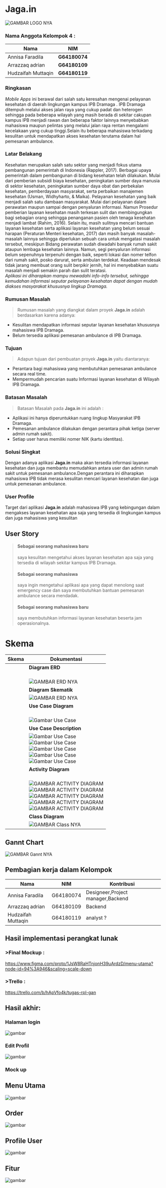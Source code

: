 # Jaga.in

![GAMBAR LOGO NYA](logo.png)

### Nama Anggota Kelompok 4 :
| Nama               | NIM           |
|--------------------|---------------|
| Annisa Faradila    | **G64180074** |
| Arrazzaq adrian    | **G64180109** |
| Hudzaifah Muttaqin | **G64180119** |<br/>

### Ringkasan<br/>
   
   *Mobile Apps* ini berawal dari salah satu keresahan mengenai pelayanan kesehatan di daerah lingkungan kampus IPB Dramaga . 
IPB Dramaga ditempuh melalui akses jalan raya yang cukup padat dan heterogen sehingga pada beberapa wilayah yang masih berada di sekitar cakupan kampus IPB menjadi rawan dan beberapa faktor lainnya menyebabkan mahasiswa maupun pelintas yang melalui jalan raya rentan mengalami kecelakaan yang cukup tinggi.Selain itu beberapa mahasiswa terkadang kesulitan untuk mendapatkan akses kesehatan terutama dalam hal pemesanan ambulance.

### Latar Belakang <br/>

   Kesehatan merupakan salah satu sektor yang menjadi fokus utama pembangunan pemerintah di Indonesia (Rappler, 2017). Berbagai upaya pemerintah dalam pembangunan di bidang kesehatan telah dilakukan. Mulai dari pemberian subsidi biaya kesehatan, peningkatan sumber daya manusia di sektor kesehatan, peningkatan sumber daya obat dan perbekalan kesehatan, pemberdayaan masyarakat, serta perbaikan manajemen kesehatan (Usman, Widhyharto, & Maika). Pelayanan kesehatan yang baik menjadi salah satu dambaan masyarakat. Mulai dari pelayanan dalam perawatan maupun sampai dengan penyaluran informasi. Namun Prosedur pemberian layanan kesehatan masih terkesan sulit dan membingungkan bagi sebagian orang sehingga penanganan pasien oleh tenaga kesehatan menjadi lambat (Rahim, 2016). Selain itu, masih sulitnya mencari bantuan layanan kesehatan serta aplikasi layanan kesehatan yang belum sesuai harapan (Peraturan Menteri kesehatan, 2017) dan masih banyak masalah-masalah lainnya sehingga diperlukan sebuah cara untuk mengatasi masalah tersebut, meskipun Bidang perawatan sudah diwadahi banyak rumah sakit ataupun lembaga kesehatan lainnya. Namun, segi penyaluran informasi belum sepenuhnya  terpenuhi dengan baik, seperti lokasi dan nomer telfon dari rumah sakit, posko darurat, serta ambulan terdekat. Keadaan mendesak tidak jarang membuat orang sulit berpikir jernih, hal ini menyebabkan suatu masalah menjadi semakin parah dan sulit teratasi. <br/>
*Aplikasi ini diharapkan mampu mewadahi info-info tersebut, sehingga kemudahan informasi seputar pelayanan kesahatan dapat dengan mudah diakses masyarakat khususnya lingkup Dramaga.*


### Rumusan Masalah<br/>

> Rumusan masalah yang diangkat dalam proyek **Jaga.in** adalah berdasarkan karena adanya:
- Kesulitan mendapatkan informasi seputar layanan kesehatan khususnya mahasiswa IPB Dramaga.
- Belum tersedia aplikasi pemesanan ambulance di IPB Dramaga. 

### Tujuan<br/>

> Adapun tujuan dari pembuatan proyek **Jaga.in** yaitu diantaranya:
- Perantara bagi mahasiswa yang membutuhkan pemesanan ambulance secara real time.
- Mempermudah pencarian suatu Informasi layanan kesehatan  di Wilayah IPB Dramaga.

### Batasan Masalah<br/>

> Batasan Masalah pada **Jaga.in** ini adalah : 
- Aplikasi ini hanya diperuntukkan ruang lingkup Masyarakat IPB Dramaga.
- Pemesanan ambulance dilakukan dengan perantara pihak ketiga (server admin rumah sakit).
- Setiap user harus memiliki nomer NIK (kartu identitas).

### Solusi Singkat<br/>

Dengan adanya aplikasi **Jaga.in** maka akan tersedia informasi layanan kesehatan dan juga membantu memudahkan antara user dan admin rumah sakit untuk pemesanan ambulance.Dengan perantara ini diharapkan mahasiswa IPB tidak merasa kesulitan mencari layanan kesehatan dan juga untuk pemesanan ambulance.
 
### User Profile<br/>
Target dari aplikasi **Jaga.in** adalah mahasiswa IPB yang kebingungan dalam mengakses layanan kesehatan apa saja yang tersedia di lingkungan kampus dan juga mahasiswa yang kesulitan 

## User Story<br/>
> #### Sebagai seorang mahasiswa baru
> saya kesulitan  mengetahui akses layanan kesehatan apa saja yang tersedia di wilayah sekitar kampus IPB Dramaga.
> #### Sebagai seorang mahasiswa
> saya ingin mengetahui aplikasi apa yang dapat menolong saat emergency case dan saya membutuhkan bantuan pemesanan ambulance secara mendadak.
> #### Sebagai seorang mahasiswa baru
> saya membutuhkan informasi layanan kesehatan beserta jam operasionalnya.

# Skema<br/>

| **Skema** | **Dokumentasi**                                                                                                                                                                                                                        |
|-------|------------------------------------------------------------------------------------------------------------------------------------------------------------------------------------------------------------------------------------------|
|       | **Diagram ERD**<br/><br>                                                                                                                                                                                                                 |
|       | ![GAMBAR ERD NYA](gambar/erd.png)                                                                                                                                                                                                        |
|       | **Diagram Skematik**<br/>                                                                                                                                                                                                                |
|       | ![GAMBAR ERD NYA](gambar/pipa.png)                                                                                                                                                                                                       |
|       | **Use Case Diagram**<br/><br>                                                                                                                                                                                                            |
|       | ![Gambar Use Case](gambar/UC.png)                                                                                                                                                                                                        |
|       | **Use Case Description**<br/>                                                                                                                                                                                                            |
|       | ![Gambar Use Case](gambar/bersihinbug.png)<br>![Gambar Use Case](gambar/memperbaharui.png)<br>![Gambar Use Case](gambar/lihatlayanan.jpg)<br>![Gambar Use Case](gambar/memperbarilankes.png)<br>![Gambar Use Case](gambar/ambulance.jpg) |
|       | **Activity Diagram**<br/><br>                                                                                                                                                                                                            |
|       | ![GAMBAR ACTIVITY DIAGRAM](gambar/1.png)<br>![GAMBAR ACTIVITY DIAGRAM](gambar/22.png)<br>![GAMBAR ACTIVITY DIAGRAM](gambar/3.png)<br>![GAMBAR ACTIVITY DIAGRAM](gambar/4.png)<br>![GAMBAR ACTIVITY DIAGRAM](gambar/5.png)                |
|       | **Class Diagram**<br/>                                                                                                                                                                                                                   |
|       | ![GAMBAR Class NYA](gambar/2.png)                                                                                                                                                                                                        |

## Gannt Chart<br/>

![GAMBAR Gannt NYA](gambar/gannt.png)
<br/>
## Pembagian kerja dalam Kelompok<br/>
| Nama               | NIM       | Kontribusi                |
|--------------------|-----------|---------------------------|
| Annisa Faradila    | G64180074 | Designeer,Project manager,Backend |
| Arrazzaq adrian    | G64180109 | Backend                   |
| Hudzaifah Muttaqin | G64180119 | analyst ?           |<br/>

## Hasil implementasi perangkat lunak<br/>

### >Final Mockup :
https://www.figma.com/proto/1JsW8RaHTnjonH39uArdzD/menu-utama?node-id=94%3A946&scaling=scale-down

### >Trello :
https://trello.com/b/hApVfo4k/tugas-rpl-gan

 ## Hasil akhir:

### Halaman login<br/>
![gambar](picta/loginsign.jpg)
### Edit Profil<br/>
![gambar](picta/editpro.jpg)

### Mock up
## Menu Utama<br/>
![gambar](gambar/mainmenu.jpg)
## Order<br/>
![gambar](gambar/order.jpg)
## Profile User<br/>
![gambar](gambar/profil.jpg)
## Fitur<br/>
![gambar](gambar/fitur.jpg)



